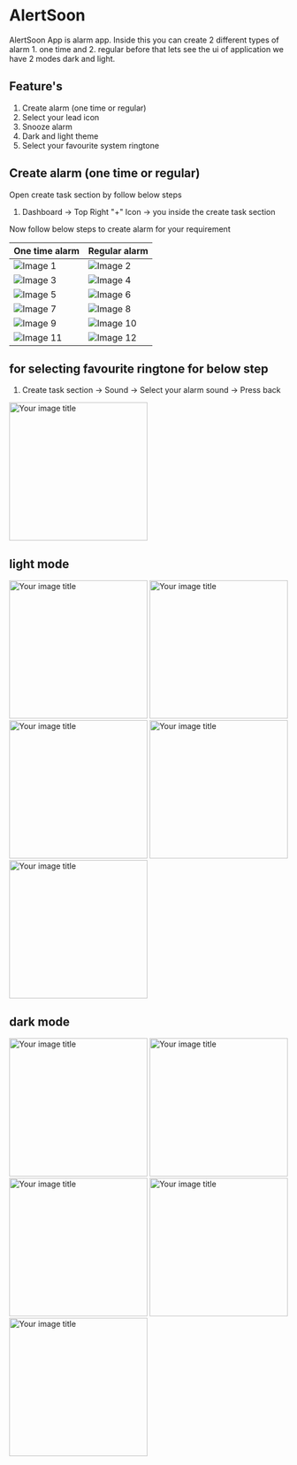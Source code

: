 # AlertSoon
AlertSoon App is alarm app. Inside this you can create 2 different types of alarm 1. one time and 2. regular 
before that lets see the ui of application we have 2 modes dark and light.

## Feature's
1. Create alarm (one time or regular) 
2. Select your lead icon
3. Snooze alarm
4. Dark and light theme
5. Select your favourite system ringtone

## Create alarm (one time or regular)

Open create task section by follow below steps 
1. Dashboard -> Top Right "+" Icon -> you inside the create task section 

Now follow below steps to create alarm for your requirement

| One time alarm                                                     | Regular alarm                                                     |
|--------------------------------------------------------------------|-------------------------------------------------------------------|
| ![Image 1](app/libs/images/creating_one_time_alaram_img_1_ss.png)  | ![Image 2](app/libs/images/creating_regular_alaram_img_1_ss.png)  |
| ![Image 3](app/libs/images/creating_one_time_alaram_img_2_ss.png)  | ![Image 4](app/libs/images/creating_regular_alaram_img_2_ss.png)  |
| ![Image 5](app/libs/images/creating_one_time_alaram_img_3_ss.png)  | ![Image 6](app/libs/images/creating_regular_alaram_img_3_ss.png)  |
| ![Image 7](app/libs/images/creating_one_time_alaram_img_4_ss.png)  | ![Image 8](app/libs/images/creating_regular_alaram_img_4_ss.png)  |
| ![Image 9](app/libs/images/creating_one_time_alaram_img_5_ss.png)  | ![Image 10](app/libs/images/creating_regular_alaram_img_5_ss.png) |
| ![Image 11](app/libs/images/creating_one_time_alaram_img_6_ss.png) | ![Image 12](app/libs/images/creating_regular_alaram_img_6_ss.png) |


## for selecting favourite ringtone for below step
1. Create task section -> Sound -> Select your alarm sound -> Press back
<img src="app/libs/images/select_ringtone_screen.png" alt="Your image title" width="250"/>


## light mode
   <img src="app/libs/images/dashboard_light_theme_ss.png" alt="Your image title" width="250"/> <img src="app/libs/images/create_task_light_theme_ss.png" alt="Your image title" width="250"/> <img src="app/libs/images/select_lead_icon_light_theme_ss.png" alt="Your image title" width="250"/> <img src="app/libs/images/select_days_light_theme_ss.png" alt="Your image title" width="250"/> <img src="app/libs/images/select_ringtone_screen.png" alt="Your image title" width="250"/>

## dark mode
   <img src="app/libs/images/dashboard_dark_theme_ss.png" alt="Your image title" width="250"/> <img src="app/libs/images/create_task_dark_theme_ss.png" alt="Your image title" width="250"/> <img src="app/libs/images/select_lead_icon_dark_theme_ss.png" alt="Your image title" width="250"/> <img src="app/libs/images/select_days_dark_theme_ss.png" alt="Your image title" width="250"/> <img src="app/libs/images/select_ringtone_screen_dark.png" alt="Your image title" width="250"/>
